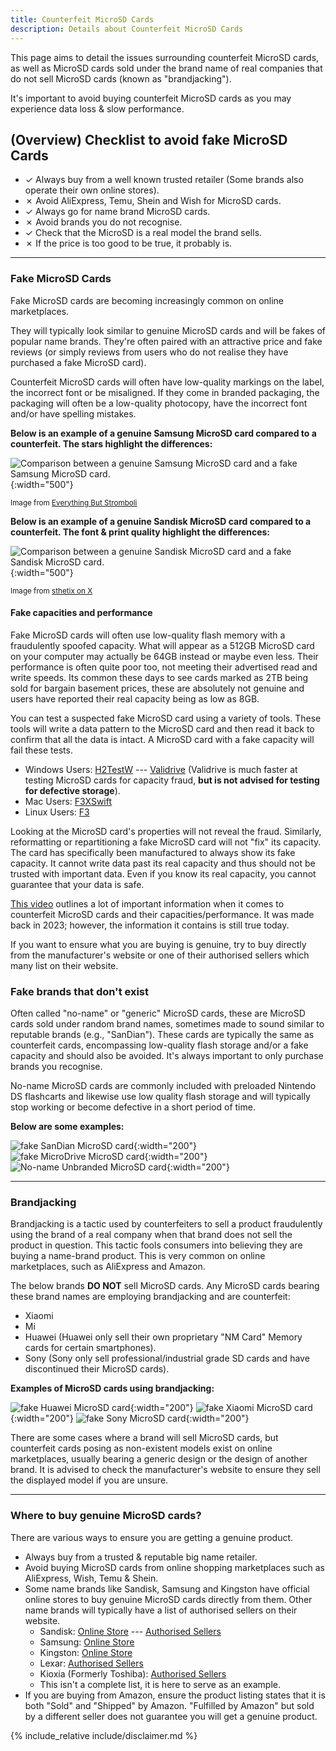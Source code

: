```yaml
---
title: Counterfeit MicroSD Cards
description: Details about Counterfeit MicroSD Cards
---
```


This page aims to detail the issues surrounding counterfeit MicroSD cards, as well as MicroSD cards sold under the brand name of real companies that do not sell MicroSD cards (known as "brandjacking").

It's important to avoid buying counterfeit MicroSD cards as you may experience data loss & slow performance.

## (Overview) Checklist to avoid fake MicroSD Cards

- ✓ Always buy from a well known trusted retailer (Some brands also operate their own online stores).
- ✗ Avoid AliExpress, Temu, Shein and Wish for MicroSD cards.
- ✓ Always go for name brand MicroSD cards.
- ✗ Avoid brands you do not recognise.
- ✓ Check that the MicroSD is a real model the brand sells.
- ✗ If the price is too good to be true, it probably is.

---

### Fake MicroSD Cards

Fake MicroSD cards are becoming increasingly common on online marketplaces.

They will typically look similar to genuine MicroSD cards and will be fakes of popular name brands. They're often paired with an attractive price and fake reviews (or simply reviews from users who do not realise they have purchased a fake MicroSD card).

Counterfeit MicroSD cards will often have low-quality markings on the label, the incorrect font or be misaligned.
If they come in branded packaging, the packaging will often be a low-quality photocopy, have the incorrect font and/or have spelling mistakes.

**Below is an example of a genuine Samsung MicroSD card compared to a counterfeit. The stars highlight the differences:**

![Comparison between a genuine Samsung MicroSD card and a fake Samsung MicroSD card.](/assets/images/microsd/fake-samsung-comparison.png){:width="500"}

<sup>Image from [Everything But Stromboli](https://bulkmemorycards.com/identifying-counterfeit-microsd-cards/)</sup>

**Below is an example of a genuine Sandisk MicroSD card compared to a counterfeit. The font & print quality highlight the differences:**

![Comparison between a genuine Sandisk MicroSD card and a fake Sandisk MicroSD card.](/assets/images/microsd/fake-sandisk-comparison.png){:width="500"}

<sup>Image from [sthetix on X](https://x.com/sthetixofficial/status/1601517821023768576)</sup>

#### Fake capacities and performance

Fake MicroSD cards will often use low-quality flash memory with a fraudulently spoofed capacity. What will appear as a 512GB MicroSD card on your computer may actually be 64GB instead or maybe even less. Their performance is often quite poor too, not meeting their advertised read and write speeds. Its common these days to see cards marked as 2TB being sold for bargain basement prices, these are absolutely not genuine and users have reported their real capacity being as low as 8GB.

You can test a suspected fake MicroSD card using a variety of tools. These tools will write a data pattern to the MicroSD card and then read it back to confirm that all the data is intact. A MicroSD card with a fake capacity will fail these tests.

- Windows Users: [H2TestW](http://www.heise.de/ct/Redaktion/bo/downloads/h2testw_1.4.zip) --- [Validrive](https://www.grc.com/validrive.htm) (Validrive is much faster at testing MicroSD cards for capacity fraud, **but is not advised for testing for defective storage**).
- Mac Users: [F3XSwift](https://github.com/vrunkel/F3XSwift/releases/latest)
- Linux Users: [F3](https://github.com/AltraMayor/f3/releases/latest)

Looking at the MicroSD card's properties will not reveal the fraud. Similarly, reformatting or repartitioning a fake MicroSD card will not "fix" its capacity. The card has specifically been manufactured to always show its fake capacity. It cannot write data past its real capacity and thus should not be trusted with important data. Even if you know its real capacity, you cannot guarantee that your data is safe.

[This video](https://www.youtube.com/watch?v=UsWx1iO-aeA) outlines a lot of important information when it comes to counterfeit MicroSD cards and their capacities/performance. It was made back in 2023; however, the information it contains is still true today.

If you want to ensure what you are buying is genuine, try to buy directly from the manufacturer's website or one of their authorised sellers which many list on their website.

### Fake brands that don't exist

Often called "no-name" or "generic" MicroSD cards, these are MicroSD cards sold under random brand names, sometimes made to sound similar to reputable brands (e.g., "SanDian"). These cards are typically the same as counterfeit cards, encompassing low-quality flash storage and/or a fake capacity and should also be avoided. It's always important to only purchase brands you recognise.

No-name MicroSD cards are commonly included with preloaded Nintendo DS flashcarts and likewise use low quality flash storage and will typically stop working or become defective in a short period of time.

**Below are some examples:**

![fake SanDian MicroSD card](/assets/images/microsd/sandian-card.png){:width="200"}
![fake MicroDrive MicroSD card](/assets/images/microsd/microdrive-card.png){:width="200"}
![No-name Unbranded MicroSD card](/assets/images/microsd/generic.png){:width="200"}

---

### Brandjacking

Brandjacking is a tactic used by counterfeiters to sell a product fraudulently using the brand of a real company when that brand does not sell the product in question.
This tactic fools consumers into believing they are buying a name-brand product. This is very common on online marketplaces, such as AliExpress and Amazon.

The below brands **DO NOT** sell MicroSD cards. Any MicroSD cards bearing these brand names are employing brandjacking and are counterfeit:

- Xiaomi
- Mi
- Huawei (Huawei only sell their own proprietary "NM Card" Memory cards for certain smartphones).
- Sony (Sony only sell professional/industrial grade SD cards and have discontinued their MicroSD cards).

**Examples of MicroSD cards using brandjacking:**

![fake Huawei MicroSD card](/assets/images/microsd/huawei-fake.png){:width="200"}
![fake Xiaomi MicroSD card](/assets/images/microsd/xiaomi-fake.png){:width="200"} 
![fake Sony MicroSD card](/assets/images/microsd/sony-fake.png){:width="200"}

There are some cases where a brand will sell MicroSD cards, but counterfeit cards posing as non-existent models exist on online marketplaces, usually bearing a generic design or the design of another brand. It is advised to check the manufacturer's website to ensure they sell the displayed model if you are unsure.

---

### Where to buy genuine MicroSD cards?

There are various ways to ensure you are getting a genuine product.

- Always buy from a trusted & reputable big name retailer.
- Avoid buying MicroSD cards from online shopping marketplaces such as AliExpress, Wish, Temu & Shein.
- Some name brands like Sandisk, Samsung and Kingston have official online stores to buy genuine MicroSD cards directly from them. Other name brands will typically have a list of authorised sellers on their website.
    - Sandisk: [Online Store](https://shop.sandisk.com/product-portfolio/memory-cards/microsd-cards) --- [Authorised Sellers](https://shop.sandisk.com/company/distributors)
    - Samsung: [Online Store](https://www.samsung.com/us/computing/memory-storage/memory-cards/)
    - Kingston: [Online Store](https://shop.kingston.com/collections/memory-cards/Memory-Card)
    - Lexar: [Authorised Sellers](https://www.lexar.com/global/store/)
    - Kioxia (Formerly Toshiba): [Authorised Sellers](https://europe.kioxia.com/en-europe/personal/support/buy.html)
    - This isn't a complete list, it is here to serve as an example.
- If you are buying from Amazon, ensure the product listing states that it is both "Sold" and "Shipped" by Amazon. "Fulfilled by Amazon" but sold by a different seller does not guarantee you will get a genuine product.

{% include_relative include/disclaimer.md %}
